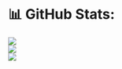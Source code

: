 # 📊 GitHub Stats:
![](https://github-readme-streak-stats.herokuapp.com/?user=JavierMRP&theme=gotham&hide_border=false)<br/>
![](https://github-readme-stats.vercel.app/api/top-langs/?username=JavierMRP&theme=gotham&hide_border=false&include_all_commits=true&count_private=true&layout=compact)<br/>
![](https://github-readme-stats.vercel.app/api?username=JavierMRP&show_icons=true&theme=dracula&hide=stars,issues)<br/>
